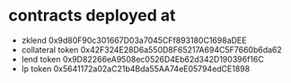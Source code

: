 # contracts deployed at
- zklend 0x9d80F90c301667D03a7045CFf893180C1698aDEE
- collateral token 0x42F324E28D6a550D8F65217A694C5F7660b6da62
- lend token 0x9D82266eA9508ec0526D4Eb62d342D190396f16C
- lp token 0x5641172a02aC21b4Bda55AA74eE05794edCE1898